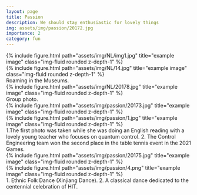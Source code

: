 ```yaml
---
layout: page
title: Passion
description: We should stay enthusiastic for lovely things
img: assets/img/passion/20172.jpg
importance: 2
category: fun
---
```


<div class="row">
    <div class="col-sm mt-3 mt-md-0">
        {% include figure.html path="assets/img/NL/img1.jpg" title="example image" class="img-fluid rounded z-depth-1" %}
    </div>
    <div class="col-sm mt-3 mt-md-0">
        {% include figure.html path="assets/img/NL/14.jpg" title="example image" class="img-fluid rounded z-depth-1" %}
    </div>
</div>
<div class="caption">
    Roaming in the Museums.    
</div>
<div class="row">
    <div class="col-sm mt-3 mt-md-0">
        {% include figure.html path="assets/img/NL/20178.jpg" title="example image" class="img-fluid rounded z-depth-1" %}
    </div>
</div>
<div class="caption">
    Group photo.
</div>


<div class="row">
    <div class="col-sm mt-3 mt-md-0">
        {% include figure.html path="assets/img/passion/20173.jpg" title="example image" class="img-fluid rounded z-depth-1" %}
    </div>
    <div class="col-sm mt-3 mt-md-0">
        {% include figure.html path="assets/img/passion/1.jpg" title="example image" class="img-fluid rounded z-depth-1" %}
    </div>
</div>
<div class="caption">
    1.The first photo was taken while she was doing an English reading with a lovely young teacher who focuses on quantum control. 2. The Control Engineering team won the second place in the table tennis event in the 2021 Games.



<div class="row justify-content-sm-center">
    <div class="col-sm-6 mt-3 mt-md-0">
        {% include figure.html path="assets/img/passion/20175.jpg" title="example image" class="img-fluid rounded z-depth-1" %}
    </div>
    <div class="col-sm-6 mt-3 mt-md-0">
        {% include figure.html path="assets/img/passion/4.png" title="example image" class="img-fluid rounded z-depth-1" %}
    </div>
</div>
<div class="caption">
    1. Ethnic Folk Dance (Xinjiang Dance). 2. A classical dance dedicated to the centennial celebration of HIT.
</div>
